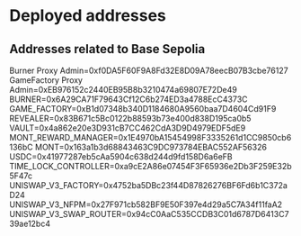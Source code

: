 # Deployed addresses


## Addresses related to Base Sepolia

Burner Proxy Admin=0xf0DA5F60F9A8Fd32E8D09A78eecB07B3cbe76127
GameFactory Proxy Admin=0xEB976152c2440EB95B8b3210474a69807E72De49
BURNER=0x6A29CA71F79643Cf12C6b274ED3a4788EcC4373C
GAME_FACTORY=0xB1d07348b340D1184680A9560baa7D4604Cd91F9
REVEALER=0x83B671c5Bc0122b88593b73e400d838D195ca0b5
VAULT=0x4a862e20e3D931cB7CC462CdA3D9D4979EDF5dE9
MONT_REWARD_MANAGER=0x1E4970bA15454998F3335261d1CC9850cb6136bC
MONT=0x163a1b3d68843463C9DC973784EBAC552AF56326
USDC=0x41977287eb5cAa5904c638d244d9fd158D6a6eFB
TIME_LOCK_CONTROLLER=0xa9cE2A86e07454F3F65936e2Db3F259E32b5F47c
UNISWAP_V3_FACTORY=0x4752ba5DBc23f44D87826276BF6Fd6b1C372aD24
UNISWAP_V3_NFPM=0x27F971cb582BF9E50F397e4d29a5C7A34f11faA2
UNISWAP_V3_SWAP_ROUTER=0x94cC0AaC535CCDB3C01d6787D6413C739ae12bc4
